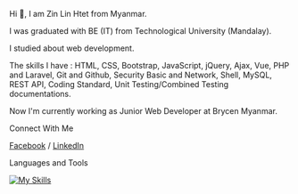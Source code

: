 Hi 👋, I am Zin Lin Htet from Myanmar.

I was graduated with BE (IT) from Technological University (Mandalay).

I studied about web development. 

The skills I have : HTML, CSS, Bootstrap, JavaScript, jQuery, Ajax, Vue, PHP and Laravel, Git and Github, Security Basic and Network, Shell, MySQL, REST API, Coding Standard, Unit Testing/Combined Testing documentations.

Now I'm currently working as Junior Web Developer at Brycen Myanmar.

Connect With Me

[Facebook](https://www.facebook.com/zinlinhtetofficial/) / [LinkedIn](https://www.linkedin.com/in/zinlinhtet/)

Languages and Tools

[![My Skills](https://skills.thijs.gg/icons?i=vuejs,php,laravel,bootstrap,figma,git,github,gitlab,vscode)](https://skills.thijs.gg)
